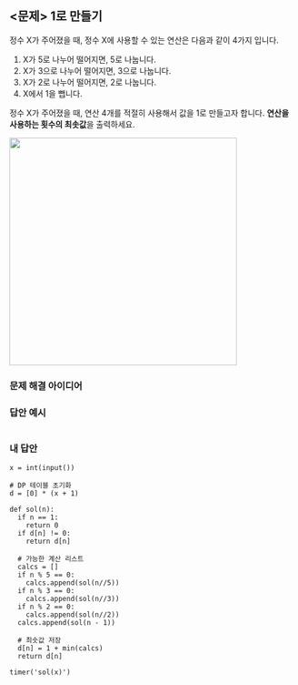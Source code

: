 ## <문제> 1로 만들기
정수 X가 주어졌을 때, 정수 X에 사용할 수 있는 연산은 다음과 같이 4가지 입니다.
1. X가 5로 나누어 떨어지면, 5로 나눕니다.
2. X가 3으로 나누어 떨어지면, 3으로 나눕니다.
3. X가 2로 나누어 떨어지면, 2로 나눕니다.
4. X에서 1을 뺍니다.

정수 X가 주어졌을 때, 연산 4개를 적절히 사용해서 값을 1로 만들고자 합니다. **연산을 사용하는 
횟수의 최솟값**을 출력하세요.

<img src=https://user-images.githubusercontent.com/62216628/161963926-77f9d0f5-394f-4153-b69c-2a58fa7a84fc.png width=400px></img>

### 문제 해결 아이디어

### 답안 예시
```

```

### 내 답안
```
x = int(input())

# DP 테이블 초기화
d = [0] * (x + 1)

def sol(n):
  if n == 1:
    return 0
  if d[n] != 0:
    return d[n]
  
  # 가능한 계산 리스트
  calcs = []
  if n % 5 == 0:
    calcs.append(sol(n//5))
  if n % 3 == 0:
    calcs.append(sol(n//3))
  if n % 2 == 0:
    calcs.append(sol(n//2))
  calcs.append(sol(n - 1))
  
  # 최솟값 저장
  d[n] = 1 + min(calcs)
  return d[n]

timer('sol(x)')
```

